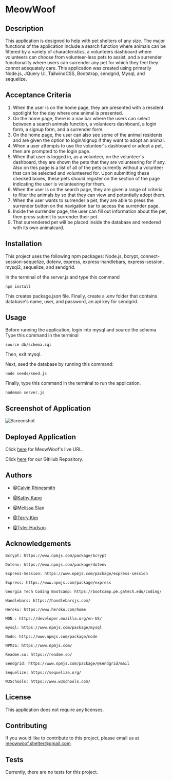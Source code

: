 # MeowWoof

## Description


This application is designed to help with pet shelters of any size. The major functions of the application include a search function where animals can be filtered by a variety of characteristics, a volunteers dashboard where volunteers can choose from volunteer-less pets to assist, and a surrender functionality where users can surrender any pet for which they feel they cannot adequately care. This application was created using primarily Node.js, JQuery UI, TailwindCSS, Bootstrap, sendgrid,  Mysql, and sequelize. 

## Acceptance Criteria


1. When the user is on the home page, they are presented with a resident spotlight for the day where one animal is presented.
2. On the home page, there is a nav bar where the users can select between a search animals function, a volunteers dashboard, a login form, a signup form, and a surrender form. 
3. On the home page, the user can also see some of the animal residents and are given the option to login/signup if they want to adopt an animal. 
4. When a user attempts to use the volunteer's dashboard or adopt a pet, then are prompted to the login page.
5. When that user is logged in, as a volunteer, on the volunteer's dashboard, they are shown the pets that they are volunteering for if any. Also on this page is a list of all of the pets currently without a volunteer that can be selected and volunteered for. Upon submitting these checked boxes, these pets should register on the section of the page indicating the user is volunteering for them. 
6. When the user is on the search page, they are given a range of criteria to filter the animals by so that they can view and potentially adopt them. 
7. When the user wants to surrender a pet, they are able to press the surrender button on the navigation bar to access the surrender page.
8. Inside the surrender page, the user can fill out information about the pet, then press submit to surrender their pet.
9. That surrendered pet will be placed inside the database and rendered with its own animalcard.

## Installation


This project uses the following npm packages: Node.js, bcrypt, connect-session-sequelize, dotenv, express, express-handlebars, express-session, mysql2, sequelize, and sendgrid. 

In the terminal of the server.js and type this command 

    npm install

This creates package.json file.  Finally, create a .env folder that contains database's name, user, and password, an api key for sendgrid.

## Usage


Before running the application, login into mysql and source the schema 
Type this command in the terminal

    source db/schema.sql 

Then, exit mysql.

Next, seed the database by running this command: 

    node seeds/seed.js

Finally, type this command in the terminal to run the application. 

    nodemon server.js
 


## Screenshot of Application

![Screenshot](./misc/homepagegif.gif)

## Deployed Application

Click [here](https://shielded-harbor-87736.herokuapp.com/) for MeowWoof's live URL.

Click [here](https://github.com/TeryKing/Project-MeowWoof) for our GitHub Repository.



## Authors


- [@Calvin Rhinesmith](https://github.com/crhinesmith)

- [@Kathy Kang](https://github.com/KatSKang)

- [@Melissa Stan](https://github.com/mstan19)

- [@Terry Kim](https://github.com/TeryKing)

- [@Tyler Hudson](https://github.com/Hudson-TD)



## Acknowledgements

    Bcrypt: https://www.npmjs.com/package/bcrypt

    Dotenv: https://www.npmjs.com/package/dotenv

    Express-Session: https://www.npmjs.com/package/express-session

    Express: https://www.npmjs.com/package/express

    Georgia Tech Coding Bootcamp: https://bootcamp.pe.gatech.edu/coding/

    Handlebars: https://handlebarsjs.com/

    Heroku: https://www.heroku.com/home

    MDN : https://developer.mozilla.org/en-US/

    mysql: https://www.npmjs.com/package/mysql

    Node: https://www.npmjs.com/package/node

    NPMJS: https://www.npmjs.com/

    Readme.so: https://readme.so/

    Sendgrid: https://www.npmjs.com/package/@sendgrid/mail

    Sequelize: https://sequelize.org/

    W3Schools: https://www.w3schools.com/

## License

This application does not require any licenses.


## Contributing

If you would like to contribute to this project, please email us at meowwoof.shelter@gmail.com


## Tests

Currently, there are no tests for this project.
